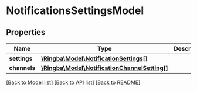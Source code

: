 # NotificationsSettingsModel

## Properties
Name | Type | Description | Notes
------------ | ------------- | ------------- | -------------
**settings** | [**\Ringba\Model\NotificationSettings[]**](NotificationSettings.md) |  | [optional] 
**channels** | [**\Ringba\Model\NotificationChannelSetting[]**](NotificationChannelSetting.md) |  | [optional] 

[[Back to Model list]](../README.md#documentation-for-models) [[Back to API list]](../README.md#documentation-for-api-endpoints) [[Back to README]](../README.md)


